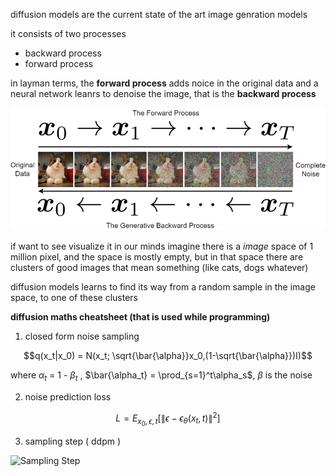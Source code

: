 diffusion models are the current state of the art image genration models 

it consists of two processes 
- backward process 
- forward process 

in layman terms, the **forward process** adds noice in the original data and a neural network leanrs to denoise the image, that is the **backward process**

![cat](img/cat_diffusion.png)

if want to see visualize it in our minds imagine there is a _image_ space of 1 million pixel, and the space is mostly empty, but in that space there are clusters of good images that mean something (like cats, dogs whatever) 

diffusion models learns to find its way from a random sample in the image space, to one of these clusters 

**diffusion maths cheatsheet (that is used while programming)** 

1. closed form noise sampling 

$$q(x_t|x_0) = N(x_t; \sqrt{\bar{\alpha}}x_0,(1-\sqrt{\bar{\alpha}})I)$$

where $\alpha_t$ = 1 - $\beta_t$ , $\bar{\alpha_t} = \prod_{s=1}^t\alpha_s$, $\beta$ is the noise

2. noise prediction loss 

$$L = E_{x_0, \epsilon, t} \left[ \| \epsilon - \epsilon_\theta(x_t, t) \|^2 \right]$$

3. sampling step ( ddpm )

![Sampling Step](https://latex.codecogs.com/svg.latex?x_{t-1}%20%3D%20%5Cfrac%7B1%7D%7B%5Csqrt%7B%5Calpha_t%7D%7D%20%5Cleft(%20x_t%20-%20%5Cfrac%7B%5Cbeta_t%7D%7B%5Csqrt%7B1%20-%20%5Cbar%7B%5Calpha%7D_t%7D%7D%20%5Cepsilon_%5Ctheta(x_t,%20t)%20%5Cright)%20+%20%5Csigma_t%20z)

